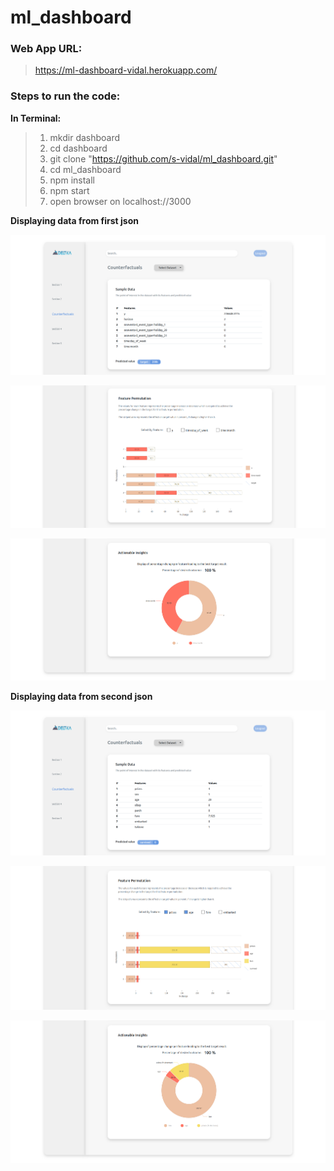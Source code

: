 # ml_dashboard

### Web App URL:

> https://ml-dashboard-vidal.herokuapp.com/

### Steps to run the code:

**In Terminal:**

> 1.  mkdir dashboard
> 2.  cd dashboard
> 3.  git clone "https://github.com/s-vidal/ml_dashboard.git"
> 4.  cd ml_dashboard
> 5.  npm install
> 6.  npm start
> 7.  open browser on localhost://3000

**Displaying data from first json**

![alt text](./demo/dataset1_1.png)

![alt text](./demo/dataset1_2.png)

![alt text](./demo/dataset1_3.png)

**Displaying data from second json**

![alt text](./demo/dataset2_1.png)

![alt text](./demo/dataset2_2.png)

![alt text](./demo/dataset2_3.png)
